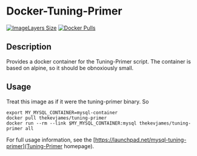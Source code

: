 # Docker-Tuning-Primer

[![ImageLayers Size](https://img.shields.io/imagelayers/image-size/thekevjames/tuning-primer/latest.svg)](https://hub.docker.com/r/thekevjames/tuning-primer/)
[![Docker Pulls](https://img.shields.io/docker/pulls/thekevjames/tuning-primer.svg)](https://hub.docker.com/r/thekevjames/tuning-primer/)

## Description

Provides a docker container for the Tuning-Primer script. The container is
based on alpine, so it should be obnoxiously small.

## Usage

Treat this image as if it were the tuning-primer binary. So

    export MY_MYSQL_CONTAINER=mysql-container
    docker pull thekevjames/tuning-primer
    docker run --rm --link $MY_MYSQL_CONTAINER:mysql thekevjames/tuning-primer all

For full usage information, see the
[https://launchpad.net/mysql-tuning-primer](Tuning-Primer homepage).
